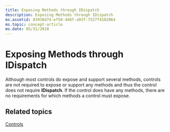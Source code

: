 ```yaml
---
title: Exposing Methods through IDispatch
description: Exposing Methods through IDispatch
ms.assetid: 83938d74-ef50-448f-a93f-7527f4102064
ms.topic: concept-article
ms.date: 05/31/2018
---
```


# Exposing Methods through IDispatch

Although most controls do expose and support several methods, controls are not required to expose or support any methods and thus the control does not require **IDispatch**. If the control does have any methods, there are no requirements for which methods a control must expose.

## Related topics

<dl> <dt>

[Controls](controls.md)
</dt> </dl>

 

 




